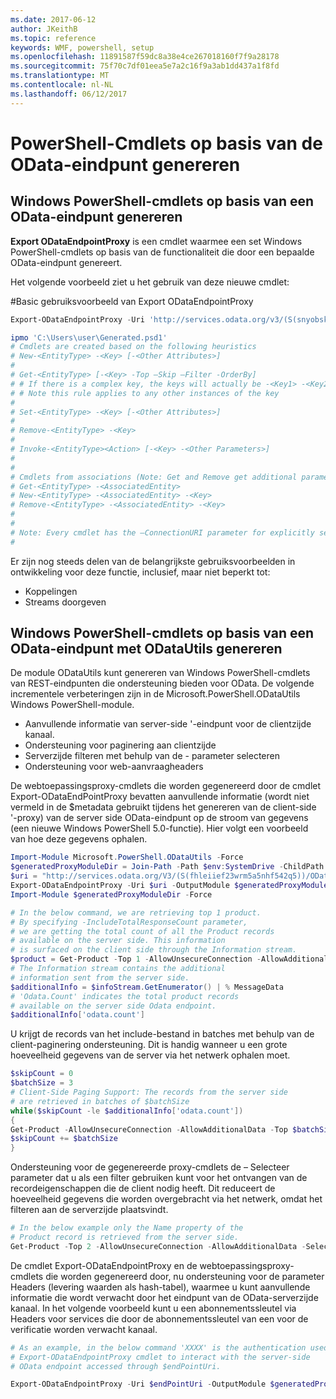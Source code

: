 ```yaml
---
ms.date: 2017-06-12
author: JKeithB
ms.topic: reference
keywords: WMF, powershell, setup
ms.openlocfilehash: 11891587f59dc8a38e4ce267018160f7f9a28178
ms.sourcegitcommit: 75f70c7df01eea5e7a2c16f9a3ab1dd437a1f8fd
ms.translationtype: MT
ms.contentlocale: nl-NL
ms.lasthandoff: 06/12/2017
---
```

# <a name="generate-powershell-cmdlets-based-on-odata-endpoint"></a>PowerShell-Cmdlets op basis van de OData-eindpunt genereren
<a name="generate-windows-powershell-cmdlets-based-on-an-odata-endpoint"></a>Windows PowerShell-cmdlets op basis van een OData-eindpunt genereren
--------------------------------------------------------------

**Export ODataEndpointProxy** is een cmdlet waarmee een set Windows PowerShell-cmdlets op basis van de functionaliteit die door een bepaalde OData-eindpunt genereert.

Het volgende voorbeeld ziet u het gebruik van deze nieuwe cmdlet:

\#Basic gebruiksvoorbeeld van Export ODataEndpointProxy

```powershell
Export-ODataEndpointProxy -Uri 'http://services.odata.org/v3/(S(snyobsk1hhutkb2yulwldgf1))/odata/odata.svc' -OutputModule C:\Users\user\Generated.psd1

ipmo 'C:\Users\user\Generated.psd1'
# Cmdlets are created based on the following heuristics
# New-<EntityType> -<Key> [-<Other Attributes>]
#
# Get-<EntityType> [-<Key> -Top –Skip –Filter -OrderBy]
# # If there is a complex key, the keys will actually be -<Key1> -<Key2>…
# # Note this rule applies to any other instances of the key
#
# Set-<EntityType> -<Key> [-<Other Attributes>]
#
# Remove-<EntityType> -<Key>
#
# Invoke-<EntityType><Action> [-<Key> -<Other Parameters>]
#
#
# Cmdlets from associations (Note: Get and Remove get additional parameter sets)
# Get-<EntityType> -<AssociatedEntity>
# New-<EntityType> -<AssociatedEntity> -<Key>
# Remove-<EntityType> -<AssociatedEntity> -<Key>
#
#
# Note: Every cmdlet has the –ConnectionURI parameter for explicitly setting the URI of the endpoint. This normally uses the same address that you gave the Export-ODataEndpointProxy cmdlet, but can be overridden in this fashion for the sake of similar endpoints.
#
```

Er zijn nog steeds delen van de belangrijkste gebruiksvoorbeelden in ontwikkeling voor deze functie, inclusief, maar niet beperkt tot:
-   Koppelingen
-   Streams doorgeven

<a name="generate-windows-powershell-cmdlets-based-on-an-odata-endpoint-with-odatautils"></a>Windows PowerShell-cmdlets op basis van een OData-eindpunt met ODataUtils genereren
------------------------------------------------------------------------------
De module ODataUtils kunt genereren van Windows PowerShell-cmdlets van REST-eindpunten die ondersteuning bieden voor OData. De volgende incrementele verbeteringen zijn in de Microsoft.PowerShell.ODataUtils Windows PowerShell-module.
-   Aanvullende informatie van server-side '-eindpunt voor de clientzijde kanaal.
-   Ondersteuning voor paginering aan clientzijde
-   Serverzijde filteren met behulp van de - parameter selecteren
-   Ondersteuning voor web-aanvraagheaders

De webtoepassingsproxy-cmdlets die worden gegenereerd door de cmdlet Export-ODataEndPointProxy bevatten aanvullende informatie (wordt niet vermeld in de $metadata gebruikt tijdens het genereren van de client-side '-proxy) van de server side OData-eindpunt op de stroom van gegevens (een nieuwe Windows PowerShell 5.0-functie). Hier volgt een voorbeeld van hoe deze gegevens ophalen.
```powershell
Import-Module Microsoft.PowerShell.ODataUtils -Force
$generatedProxyModuleDir = Join-Path -Path $env:SystemDrive -ChildPath 'ODataDemoProxy'
$uri = "http://services.odata.org/V3/(S(fhleiief23wrm5a5nhf542q5))/OData/OData.svc/"
Export-ODataEndpointProxy -Uri $uri -OutputModule $generatedProxyModuleDir -Force -AllowUnSecureConnection -Verbose -AllowClobber
Import-Module $generatedProxyModuleDir -Force

# In the below command, we are retrieving top 1 product.
# By specifying -IncludeTotalResponseCount parameter,
# we are getting the total count of all the Product records
# available on the server side. This information
# is surfaced on the client side through the Information stream.
$product = Get-Product -Top 1 -AllowUnsecureConnection -AllowAdditionalData -IncludeTotalResponseCount -InformationVariable infoStream
# The Information stream contains the additional
# information sent from the server side.
$additionalInfo = $infoStream.GetEnumerator() | % MessageData
# 'Odata.Count' indicates the total product records
# available on the server side Odata endpoint.
$additionalInfo['odata.count']
```

U krijgt de records van het include-bestand in batches met behulp van de client-paginering ondersteuning. Dit is handig wanneer u een grote hoeveelheid gegevens van de server via het netwerk ophalen moet.
```powershell
$skipCount = 0
$batchSize = 3
# Client-Side Paging Support: The records from the server side
# are retrieved in batches of $batchSize
while($skipCount -le $additionalInfo['odata.count'])
{
Get-Product -AllowUnsecureConnection -AllowAdditionalData -Top $batchSize -Skip $skipCount
$skipCount += $batchSize
}
```

Ondersteuning voor de gegenereerde proxy-cmdlets de – Selecteer parameter dat u als een filter gebruiken kunt voor het ontvangen van de recordeigenschappen die de client nodig heeft. Dit reduceert de hoeveelheid gegevens die worden overgebracht via het netwerk, omdat het filteren aan de serverzijde plaatsvindt.
```powershell
# In the below example only the Name property of the
# Product record is retrieved from the server side.
Get-Product -Top 2 -AllowUnsecureConnection -AllowAdditionalData -Select Name
```

De cmdlet Export-ODataEndpointProxy en de webtoepassingsproxy-cmdlets die worden gegenereerd door, nu ondersteuning voor de parameter Headers (levering waarden als hash-tabel), waarmee u kunt aanvullende informatie die wordt verwacht door het eindpunt van de OData-serverzijde kanaal. In het volgende voorbeeld kunt u een abonnementssleutel via Headers voor services die door de abonnementssleutel van een voor de verificatie worden verwacht kanaal.
```powershell
# As an example, in the below command 'XXXX' is the authentication used by the
# Export-ODataEndpointProxy cmdlet to interact with the server-side
# OData endpoint accessed through $endPointUri.

Export-ODataEndpointProxy -Uri $endPointUri -OutputModule $generatedProxyModuleDir -Force -AllowUnSecureConnection -Verbose -Headers @{'subscription-key'='XXXX'}
```

